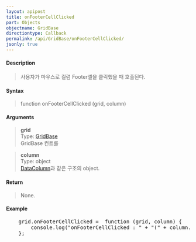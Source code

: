 ```yaml
---
layout: apipost
title: onFooterCellClicked
part: Objects
objectname: GridBase
directiontype: Callback
permalink: /api/GridBase/onFooterCellClicked/
jsonly: true
---
```



#### Description

> 사용자가 마우스로 컬럼 Footer셀을 클릭했을 때 호출된다.  

#### Syntax

> function onFooterCellClicked (grid, column)  

#### Arguments

> **grid**  
> Type: [GridBase](/api/GridBase/)  
> GridBase 컨트롤  

> **column**  
> Type: object  
> [DataColumn](/api/types/DataColumn/)과 같은 구조의 object.  

#### Return

> None.  

#### Example

<pre class="prettyprint">
    grid.onFooterCellClicked =  function (grid, column) {
        console.log("onFooterCellClicked : " + "(" + column.name + ")")
    };
</pre>

